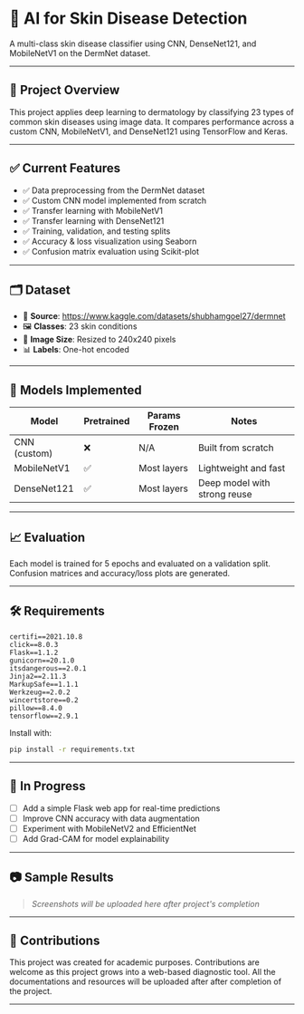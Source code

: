 <h1>🧠 AI for Skin Disease Detection</h1>

A multi-class skin disease classifier using CNN, DenseNet121, and MobileNetV1 on the DermNet dataset.

---

## 📌 Project Overview

This project applies deep learning to dermatology by classifying 23 types of common skin diseases using image data. It compares performance across a custom CNN, MobileNetV1, and DenseNet121 using TensorFlow and Keras.

---

## ✅ Current Features

- ✅ Data preprocessing from the DermNet dataset  
- ✅ Custom CNN model implemented from scratch  
- ✅ Transfer learning with MobileNetV1  
- ✅ Transfer learning with DenseNet121  
- ✅ Training, validation, and testing splits  
- ✅ Accuracy & loss visualization using Seaborn  
- ✅ Confusion matrix evaluation using Scikit-plot  

---

## 🗂️ Dataset

- 📁 **Source**: https://www.kaggle.com/datasets/shubhamgoel27/dermnet  
- 🖼️ **Classes**: 23 skin conditions 
- 📐 **Image Size**: Resized to 240x240 pixels  
- 📊 **Labels**: One-hot encoded  


---

## 🔧 Models Implemented

| Model         | Pretrained | Params Frozen | Notes                         |
|---------------|------------|----------------|-------------------------------|
| CNN (custom)  | ❌          | N/A            | Built from scratch            |
| MobileNetV1   | ✅          | Most layers    | Lightweight and fast          |
| DenseNet121   | ✅          | Most layers    | Deep model with strong reuse  |

---

## 📈 Evaluation

Each model is trained for 5 epochs and evaluated on a validation split. Confusion matrices and accuracy/loss plots are generated.

---

## 🛠 Requirements

```
certifi==2021.10.8  
click==8.0.3  
Flask==1.1.2  
gunicorn==20.1.0  
itsdangerous==2.0.1  
Jinja2==2.11.3  
MarkupSafe==1.1.1  
Werkzeug==2.0.2  
wincertstore==0.2  
pillow==8.4.0  
tensorflow==2.9.1  
```

Install with:

```bash
pip install -r requirements.txt
```

---

## 🚧 In Progress

- [ ] Add a simple Flask web app for real-time predictions  
- [ ] Improve CNN accuracy with data augmentation  
- [ ] Experiment with MobileNetV2 and EfficientNet  
- [ ] Add Grad-CAM for model explainability  

---

## 📷 Sample Results

> _Screenshots will be uploaded here after project's completion_

---

## 🤝 Contributions

This project was created for academic purposes. Contributions are welcome as this project grows into a web-based diagnostic tool.
All the documentations and resources will be uploaded after after completion of the project.

---
